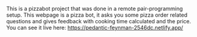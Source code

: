 This is a pizzabot project that was done in a remote pair-programming setup.
This webpage is a pizza bot, it asks you some pizza order related questions and gives feedback with cooking time calculated and the price.
You can see it live here:
https://pedantic-feynman-2546dc.netlify.app/
